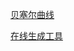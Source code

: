 [贝塞尔曲线](https://www.giserdqy.com/frontend/h5/12045/)

[在线生成工具](https://www.tweenmax.com.cn/tool/bezier/)